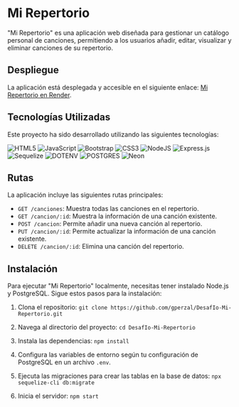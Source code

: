 # Mi Repertorio

"Mi Repertorio" es una aplicación web diseñada para gestionar un catálogo personal de canciones, permitiendo a los usuarios añadir, editar, visualizar y eliminar canciones de su repertorio.

## Despliegue

La aplicación está desplegada y accesible en el siguiente enlace: [Mi Repertorio en Render](https://mi-repertorio.onrender.com).

## Tecnologías Utilizadas

Este proyecto ha sido desarrollado utilizando las siguientes tecnologías:

![HTML5](https://img.shields.io/badge/html5-%23E34F26.svg?style=for-the-badge&logo=html5&logoColor=white) ![JavaScript](https://img.shields.io/badge/javascript-%23323330.svg?style=for-the-badge&logo=javascript&logoColor=%23F7DF1E) ![Bootstrap](https://img.shields.io/badge/bootstrap-%238511FA.svg?style=for-the-badge&logo=bootstrap&logoColor=white) ![CSS3](https://img.shields.io/badge/css3-%231572B6.svg?style=for-the-badge&logo=css3&logoColor=white) ![NodeJS](https://img.shields.io/badge/node.js-6DA55F?style=for-the-badge&logo=node.js&logoColor=white) ![Express.js](https://img.shields.io/badge/express.js-%23404d59.svg?style=for-the-badge&logo=express&logoColor=%2361DAFB) ![Sequelize](https://img.shields.io/badge/sequelize-24242d?style=for-the-badge&logo=sequelize&logoColor=2596be&labelColor=24242d) ![DOTENV](https://img.shields.io/badge/dotenv-0000?style=for-the-badge&logo=dotenv&logoColor=fff&color=b0a321) ![POSTGRES](https://img.shields.io/badge/Postgres-436590?style=for-the-badge&logo=postgresql&logoColor=fff&color=436590) ![Neon](https://img.shields.io/badge/neon-0c0c0c?style=for-the-badge&logo=https%3A%2F%2Fneon.tech%2F_next%2Fstatic%2Fsvgs%2Fe9de8fc7653111a1423e0d227c0c5e9f.svg)

## Rutas

La aplicación incluye las siguientes rutas principales:

- `GET /canciones`: Muestra todas las canciones en el repertorio.
- `GET /cancion/:id`: Muestra la información de una canción existente.
- `POST /cancion`: Permite añadir una nueva canción al repertorio.
- `PUT /cancion/:id`: Permite actualizar la información de una canción existente.
- `DELETE /cancion/:id`: Elimina una canción del repertorio.

## Instalación

Para ejecutar "Mi Repertorio" localmente, necesitas tener instalado Node.js y PostgreSQL. Sigue estos pasos para la instalación:

1. Clona el repositorio:
   `git clone https://github.com/gperzal/DesafIo-Mi-Repertorio.git`

2. Navega al directorio del proyecto:
   `cd DesafIo-Mi-Repertorio`

3. Instala las dependencias:
   `npm install`

4. Configura las variables de entorno según tu configuración de PostgreSQL en un archivo
   `.env`.

5. Ejecuta las migraciones para crear las tablas en la base de datos:
   `npx sequelize-cli db:migrate`

6. Inicia el servidor:
   `npm start`
